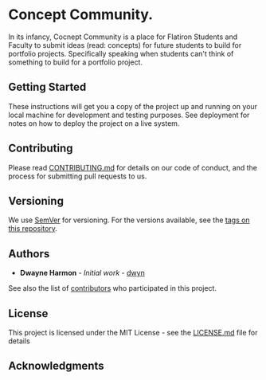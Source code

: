 # Concept Community.

In its infancy, Cocnept Community is a place for Flatiron Students and Faculty to submit ideas (read: concepts) for future students to build for portfolio projects. Specifically speaking when students can't think of something to build for a portfolio project. 

## Getting Started

These instructions will get you a copy of the project up and running on your local machine for development and testing purposes. See deployment for notes on how to deploy the project on a live system.


## Contributing

Please read [CONTRIBUTING.md](https://gist.github.com/PurpleBooth/b24679402957c63ec426) for details on our code of conduct, and the process for submitting pull requests to us.

## Versioning

We use [SemVer](http://semver.org/) for versioning. For the versions available, see the [tags on this repository](https://github.com/your/project/tags). 

## Authors

* **Dwayne Harmon** - *Initial work* - [dwyn](https://github.com/dwyn)

See also the list of [contributors](https://github.com/dwyn/cc/contributors) who participated in this project.

## License

This project is licensed under the MIT License - see the [LICENSE.md](LICENSE.md) file for details

## Acknowledgments
